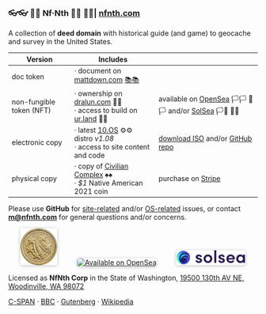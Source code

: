 
### 👓👓 🧤🧤 Nf·Nth 🧦🧦 👖👖| [nfnth.com](https://nfnth.com)

A collection of **deed domain** with historical guide (and game) to geocache and survey in the United States.

|Version|Includes||
|-|-|-|
|doc token|· document on [mattdown.com](https://mattdown.com) [📚📚]()||
|non-fungible token (NFT)|· ownership on [dralun.com](https://dralun.com) 🌳🌳<br/>· access to build on [ur.land](https://ur.land)  🙂🙂|available on [OpenSea](https://opensea.io/nfnth) 🏳🏳  🏴🏳 and/or [SolSea](https://solsea.io/login) 🏳🏴  🏴🏴|
|electronic copy|· latest [10.OS]() ⚙⚙ distro *v1.08*<br/>· access to site content and code|[download ISO](https://github.com/nfnth/os) and/or [GitHub repo](https://github.com/nfnth/os)|
|physical copy|· copy of [Civilian Complex]()  ♠♠<br/>· *$1* Native American 2021 coin|purchase on [Stripe](https://buy.stripe.com/5kA4hL5NB6Qv7Ty5kk)|

Please use **GitHub** for [site-related](https://github.com/nfnth/nfnth/issues) and/or [OS-related](https://github.com/nfnth/nfnth/issues) issues, or contact **m@nfnth.com** for general questions and/or concerns.

<a href="https://buy.stripe.com/5kA4hL5NB6Qv7Ty5kk" target="_blank"><img style="margin-left:24px; width:75px; border-radius:5px; box-shadow: 0px 1px 6px rgba(0, 0, 0, 0.25);" src="img/coin.jpg" alt="Purchase NfNth Collectible" /></a>&nbsp;&nbsp;&nbsp;&nbsp;<a href="https://opensea.io/nfnth" title="Buy on OpenSea" target="_blank"><img style="margin-left:24px; width:160px; border-radius:5px; box-shadow: 0px 1px 6px rgba(0, 0, 0, 0.25);" src="https://storage.googleapis.com/opensea-static/Logomark/Badge%20-%20Available%20On%20-%20Light.png" alt="Available on OpenSea" /></a>&nbsp;&nbsp;&nbsp;&nbsp;<a href="https://solsea.io/login" title="Buy on SolSea" target="_blank"><img style="margin-left:24px; width:140px; border-radius:5px; box-shadow: 0px 1px 6px rgba(0, 0, 0, 0.25);" src="img/SolSea_Logo.svg" alt="Available on SolSea" /></a>

Licensed as **NfNth Corp** in the State of Washington, [19500 130th AV NE, Woodinville, WA 98072](https://www.google.com/maps/place/19500+130th+Ave+NE,+Woodinville,+WA+98072/@47.7479925,-122.1874976,14.79z/data=!4m8!1m2!2m1!1surland!3m4!1s0x54900e91e7d1bbd7:0xc04ec07789786761!8m2!3d47.7690595!4d-122.1662039)

[C-SPAN](https://www.c-span.org) · [BBC](http://feeds.bbci.co.uk/news/rss.xml) · [Gutenberg](http://www.gutenberg.org) · [Wikipedia](http://www.wikipedia.org/wiki/Special:Random)
